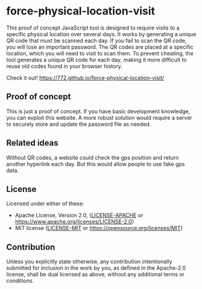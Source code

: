 # force-physical-location-visit

This proof of concept JavaScript tool is designed to require visits to a specific physical location over several days. It works by generating a unique QR code that must be scanned each day. If you fail to scan the QR code, you will lose an important password. The QR codes are placed at a specific location, which you will need to visit to scan them. To prevent cheating, the tool generates a unique QR code for each day, making it more difficult to reuse old codes found in your browser history.

Check it out! https://772.github.io/force-physical-location-visit/

## Proof of concept

This is just a proof of concept. If you have basic development knowledge, you can exploit this website. A more robust solution would require a server to securely store and update the password file as needed.

## Related ideas

Without QR codes, a website could check the gps position and return another hyperlink each day. But this would allow people to use fake gps data.

## License

Licensed under either of these:

 * Apache License, Version 2.0, ([LICENSE-APACHE](LICENSE-APACHE) or
   https://www.apache.org/licenses/LICENSE-2.0)
 * MIT license ([LICENSE-MIT](LICENSE-MIT) or
   https://opensource.org/licenses/MIT)

## Contribution

Unless you explicitly state otherwise, any contribution intentionally submitted for inclusion in the work by you, as defined in the Apache-2.0 license, shall be dual licensed as above, without any additional terms or conditions.

